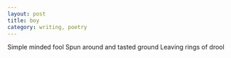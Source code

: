 ```yaml
---
layout: post
title: boy
category: writing, poetry
---
```


Simple minded fool
Spun around and tasted ground
Leaving rings of drool
